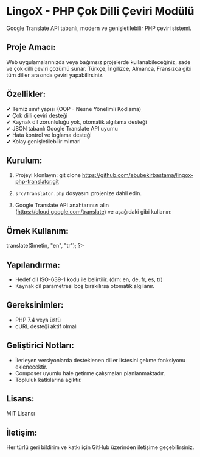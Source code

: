 LingoX - PHP Çok Dilli Çeviri Modülü
======================================

Google Translate API tabanlı, modern ve genişletilebilir PHP çeviri sistemi.

Proje Amacı:
-------------
Web uygulamalarınızda veya bağımsız projelerde kullanabileceğiniz, sade ve çok dilli çeviri çözümü sunar.
Türkçe, İngilizce, Almanca, Fransızca gibi tüm diller arasında çeviri yapabilirsiniz.

Özellikler:
------------
✔ Temiz sınıf yapısı (OOP - Nesne Yönelimli Kodlama)<br>
✔ Çok dilli çeviri desteği<br>
✔ Kaynak dil zorunluluğu yok, otomatik algılama desteği<br>
✔ JSON tabanlı Google Translate API uyumu<br>
✔ Hata kontrol ve loglama desteği<br>
✔ Kolay genişletilebilir mimari<br>

Kurulum:
---------
1) Projeyi klonlayın:
   git clone https://github.com/ebubekirbastama/lingox-php-translator.git

2) `src/Translator.php` dosyasını projenize dahil edin.

3) Google Translate API anahtarınızı alın (https://cloud.google.com/translate) ve aşağıdaki gibi kullanın:

Örnek Kullanım:
----------------
<?php
require_once __DIR__ . '/src/Translator.php';

$apiKey = "YOUR_GOOGLE_TRANSLATE_API_KEY";
$translator = new Translator($apiKey);

// Basit çeviri örneği
$metin = "Merhaba Dünya";
echo "İngilizce Çeviri: " . $translator->translate($metin, "en", "tr");
?>

Yapılandırma:
--------------
- Hedef dil ISO-639-1 kodu ile belirtilir. (örn: en, de, fr, es, tr)
- Kaynak dil parametresi boş bırakılırsa otomatik algılanır.

Gereksinimler:
---------------
- PHP 7.4 veya üstü
- cURL desteği aktif olmalı

Geliştirici Notları:
---------------------
- İlerleyen versiyonlarda desteklenen diller listesini çekme fonksiyonu eklenecektir.
- Composer uyumlu hale getirme çalışmaları planlanmaktadır.
- Topluluk katkılarına açıktır.

Lisans:
--------
MIT Lisansı

İletişim:
----------
Her türlü geri bildirim ve katkı için GitHub üzerinden iletişime geçebilirsiniz.

